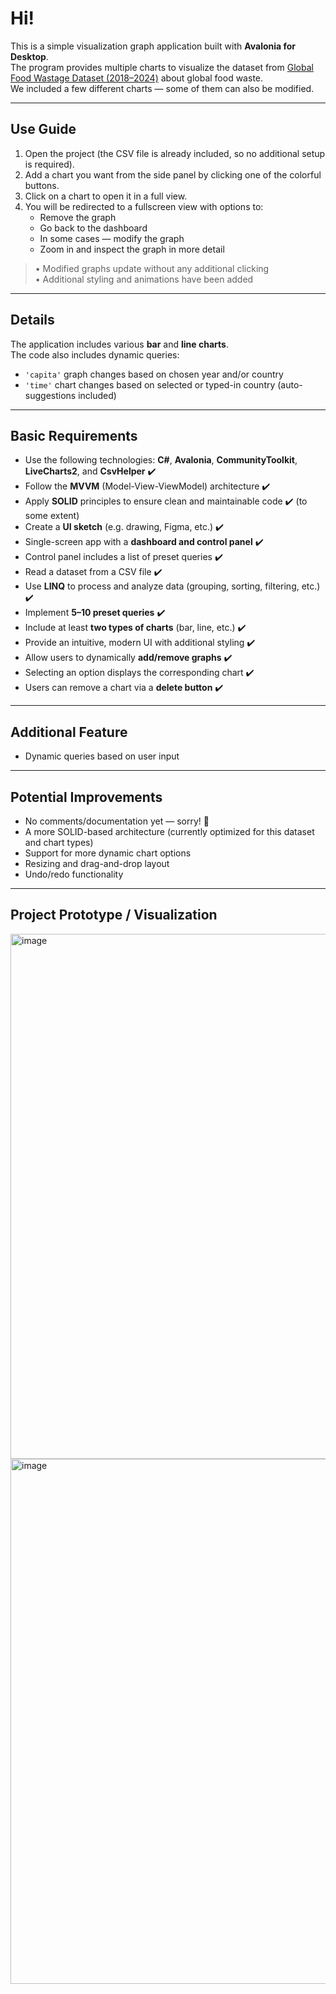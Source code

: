 # Hi!

This is a simple visualization graph application built with **Avalonia for Desktop**.  
The program provides multiple charts to visualize the dataset from [Global Food Wastage Dataset (2018–2024)](https://www.kaggle.com/datasets/atharvasoundankar/global-food-wastage-dataset-2018-2024) about global food waste.  
We included a few different charts — some of them can also be modified.

---

## Use Guide

1. Open the project (the CSV file is already included, so no additional setup is required).
2. Add a chart you want from the side panel by clicking one of the colorful buttons.
3. Click on a chart to open it in a full view.
4. You will be redirected to a fullscreen view with options to:
   - Remove the graph
   - Go back to the dashboard
   - In some cases — modify the graph
   - Zoom in and inspect the graph in more detail

> • Modified graphs update without any additional clicking  
> • Additional styling and animations have been added

---

## Details

The application includes various **bar** and **line charts**.  
The code also includes dynamic queries:
- `'capita'` graph changes based on chosen year and/or country
- `'time'` chart changes based on selected or typed-in country (auto-suggestions included)

---

## Basic Requirements

- Use the following technologies: **C#**, **Avalonia**, **CommunityToolkit**, **LiveCharts2**, and **CsvHelper** ✔️  
- Follow the **MVVM** (Model-View-ViewModel) architecture ✔️  
- Apply **SOLID** principles to ensure clean and maintainable code ✔️ (to some extent)  
- Create a **UI sketch** (e.g. drawing, Figma, etc.) ✔️  
- Single-screen app with a **dashboard and control panel** ✔️  
- Control panel includes a list of preset queries ✔️  
- Read a dataset from a CSV file ✔️  
- Use **LINQ** to process and analyze data (grouping, sorting, filtering, etc.) ✔️  
- Implement **5–10 preset queries** ✔️  
- Include at least **two types of charts** (bar, line, etc.) ✔️  
- Provide an intuitive, modern UI with additional styling ✔️  
- Allow users to dynamically **add/remove graphs** ✔️  
- Selecting an option displays the corresponding chart ✔️  
- Users can remove a chart via a **delete button** ✔️

---

## Additional Feature

- Dynamic queries based on user input

---

## Potential Improvements

- No comments/documentation yet — sorry! 🥲  
- A more SOLID-based architecture (currently optimized for this dataset and chart types)  
- Support for more dynamic chart options  
- Resizing and drag-and-drop layout  
- Undo/redo functionality

---

## Project Prototype / Visualization

<img width="840" alt="image" src="https://github.com/user-attachments/assets/8fce8b17-6fe0-427d-acb3-dbec8dad34cc" />  
<img width="840" alt="image" src="https://github.com/user-attachments/assets/21f4c7a7-3c4e-45ee-b530-89f03c1607eb" />

